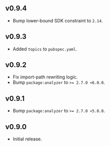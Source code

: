 ## v0.9.4
 * Bump lower-bound SDK constraint to `2.14`.

## v0.9.3
 * Added `topics` to `pubspec.yaml`.

## v0.9.2
 * Fix import-path rewriting logic.
 * Bump `package:analyzer` to `>= 2.7.0 <6.0.0`.

## v0.9.1

 * Bump `package:analyzer` to `>= 2.7.0 <5.0.0`.

## v0.9.0

 * Initial release.
